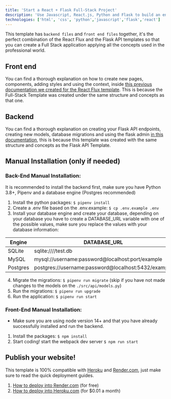 ```yaml
---
title: 'Start a React + Flask Full-Stack Project'
description: 'Use Javascript, React.js, Python and Flask to build an entire full-stack application'
technologies: ['html', 'css', 'python','javascript','flask','react']
---
```


This template has `backend files` and `front end files` together, it's the perfect combination of the React Flux and the Flask API templates so that you can create a Full Stack application applying all the concepts used in the professional world.

## Front end

You can find a thorough explanation on how to create new pages, components, adding styles and using the context, inside [this previous documentation we created for the React Flux template](/starters/flux). This is because the Full-Stack Template was created under the same structure and concepts as that one.

## Backend

You can find a thorough explanation on creating your Flask API endpoints, creating new models, database migrations and using the flask admin [in this documentation](/starters/flask), this is because this template was created with the same structure and concepts as the Flask API Template.


## Manual Installation (only if needed)

### Back-End Manual Installation:

It is recommended to install the backend first, make sure you have Python 3.8+, Pipenv and a database engine (Postgres recommended)

1. Install the python packages: `$ pipenv install`
2. Create a .env file based on the .env.example: `$ cp .env.example .env`
3. Install your database engine and create your database, depending on your database you have to create a DATABASE_URL variable with one of the possible values, make sure you replace the values with your database information:

| Engine	| DATABASE_URL 						|
| ------------- | ----------------------------------------------------- |
| SQLite	| sqlite:////test.db	 				|
| MySQL		| mysql://username:password@localhost:port/example	|
| Postgres	| postgres://username:password@localhost:5432/example 	|

4. Migrate the migrations: `$ pipenv run migrate` (skip if you have not made changes to the models on the `./src/api/models.py`)
5. Run the migrations: `$ pipenv run upgrade`
6. Run the application: `$ pipenv run start`


### Front-End Manual Installation:

- Make sure you are using node version 14+ and that you have already successfully installed and run the backend.

1. Install the packages: `$ npm install`
2. Start coding! start the webpack dev server `$ npm run start`

## Publish your website!

This template is 100% compatible with [Heroku](https://www.heroku.com/) and [Render.com](https://www.render.com), just make sure to read the quick deployment guides.

1. [How to deploy into Render.com](https://4geeks.com/docs/start/deploy-to-render-com) (for free)
2. [How to deploy into Heroku.com](https://4geeks.com/docs/start/deploy-heroku-postgres) (for $0.01 a month)